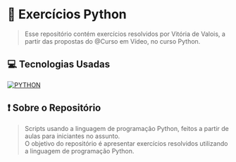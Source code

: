 # 💭 Exercícios Python
> Esse repositório contém exercícios resolvidos por Vitória de Valois, a partir das propostas do @Curso em Vídeo, no curso Python.

## 💻 Tecnologias Usadas

[![PYTHON](https://img.shields.io/badge/Python-3776AB?style=for-the-badge&logo=python&logoColor=white)](#)

## ❗ Sobre o Repositório
> Scripts usando a linguagem de programação Python, feitos a partir de aulas para iniciantes no assunto. <br>
> O objetivo do repositório é apresentar exercícios resolvidos utilizando a linguagem de programação Python.
